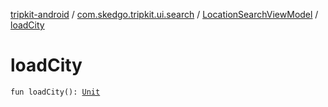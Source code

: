 [tripkit-android](../../index.md) / [com.skedgo.tripkit.ui.search](../index.md) / [LocationSearchViewModel](index.md) / [loadCity](./load-city.md)

# loadCity

`fun loadCity(): `[`Unit`](https://kotlinlang.org/api/latest/jvm/stdlib/kotlin/-unit/index.html)